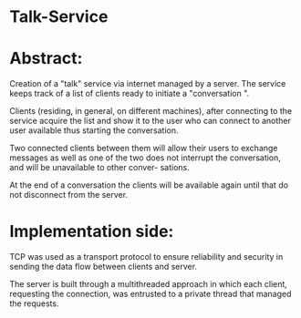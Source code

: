 # Talk-Service

# Abstract:
Creation of a "talk" service via internet managed by a server.
The service keeps track of a list of clients ready to initiate a "conversation ".

Clients (residing, in general, on different machines), after connecting to the
service acquire the list and show it to the user who can connect to
another user available thus starting the conversation.

Two connected clients between them will allow their users to exchange messages as well as one of the
two does not interrupt the conversation, and will be unavailable to other conver-
sations. 

At the end of a conversation the clients will be available again until that do not disconnect from the server.

# Implementation side:
TCP was used as a transport protocol to ensure reliability and security in sending the data flow between clients and server.

The server is built through a multithreaded approach in which each client,
requesting the connection, was entrusted to a private thread that managed the requests.
